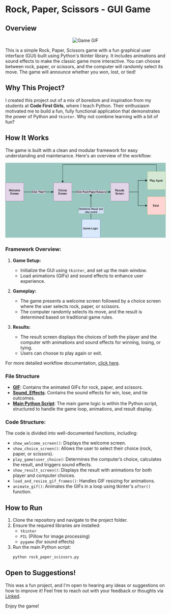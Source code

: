 # Rock, Paper, Scissors - GUI Game

## Overview

<p align="center">
  <img src="https://github.com/user-attachments/assets/f275d6bf-9bd7-4863-b00f-d51ad8badbe8" alt="Game GIF" width="600"/>
</p>

This is a simple Rock, Paper, Scissors game with a fun graphical user interface (GUI) built using Python's tkinter library. It includes animations and sound effects to make the classic game more interactive. You can choose between rock, paper, or scissors, and the computer will randomly select its move. The game will announce whether you won, lost, or tied!

## Why This Project?

I created this project out of a mix of boredom and inspiration from my students at **Code First Girls**, where I teach Python. Their enthusiasm motivated me to build a fun, fully functional application that demonstrates the power of Python and `tkinter`. Why not combine learning with a bit of fun?

## How It Works

The game is built with a clean and modular framework for easy understanding and maintenance. Here's an overview of the workflow:

<p align="center">
  <img src="https://github.com/hawra-nawi/Rock_Paper_Scissors/blob/main/Game%20Function%20Workflow/Image/workflow.png" alt="Game Workflow Diagram" width="600"/>
</p>

### Framework Overview:
1. **Game Setup:**
   - Initialize the GUI using `tkinter`, and set up the main window.
   - Load animations (GIFs) and sound effects to enhance user experience.

2. **Gameplay:**
   - The game presents a welcome screen followed by a choice screen where the user selects rock, paper, or scissors.
   - The computer randomly selects its move, and the result is determined based on traditional game rules.

3. **Results:**
   - The result screen displays the choices of both the player and the computer with animations and sound effects for winning, losing, or tying.
   - Users can choose to play again or exit.

For more detailed workflow documentation, [click here](https://github.com/hawra-nawi/Rock_Paper_Scissors/blob/main/Game%20Function%20Workflow/Rock%2C%20Paper%2C%20Scissors%20Game%20-%20Function%20Workflow.pdf).

### File Structure
- **[GIF](https://github.com/hawra-nawi/Rock_Paper_Scissors/tree/main/GIF)**: Contains the animated GIFs for rock, paper, and scissors.
- **[Sound_Effects](https://github.com/hawra-nawi/Rock_Paper_Scissors/tree/main/Sound_Effects)**: Contains the sound effects for win, lose, and tie outcomes.
- **[Main Python Script](https://github.com/hawra-nawi/Rock_Paper_Scissors/blob/main/rock_paper_scissors.py)**: The main game logic is within the Python script, structured to handle the game loop, animations, and result display.

### Code Structure:
The code is divided into well-documented functions, including:
- `show_welcome_screen()`: Displays the welcome screen.
- `show_choice_screen()`: Allows the user to select their choice (rock, paper, or scissors).
- `play_game(user_choice)`: Determines the computer’s choice, calculates the result, and triggers sound effects.
- `show_result_screen()`: Displays the result with animations for both player and computer choices.
- `load_and_resize_gif_frames()`: Handles GIF resizing for animations.
- `animate_gif()`: Animates the GIFs in a loop using tkinter's `after()` function.

## How to Run
1. Clone the repository and navigate to the project folder.
2. Ensure the required libraries are installed:
   - `tkinter`
   - `PIL` (Pillow for image processing)
   - `pygame` (for sound effects)
3. Run the main Python script:
   ```bash
   python rock_paper_scissors.py
   ```

## Open to Suggestions!
This was a fun project, and I'm open to hearing any ideas or suggestions on how to improve it! Feel free to reach out with your feedback or thoughts via [Linked](https://www.linkedin.com/in/hawra-nawi05/).

Enjoy the game!

